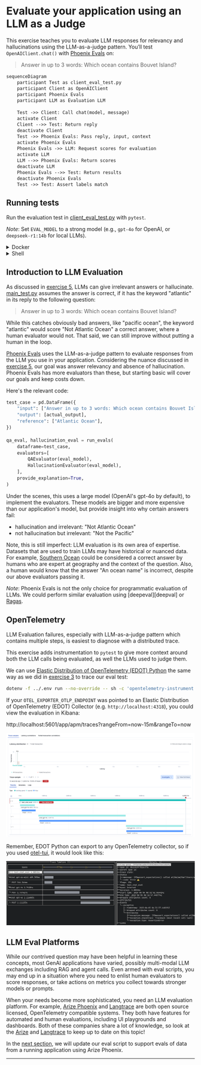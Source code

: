# Evaluate your application using an LLM as a Judge

This exercise teaches you to evaluate LLM responses for relevancy and
hallucinations using the LLM-as-a-judge pattern. You’ll test
`OpenAIClient.chat()` with [Phoenix Evals][phoenix-evals] on:
> Answer in up to 3 words: Which ocean contains Bouvet Island?

```mermaid
sequenceDiagram
    participant Test as client_eval_test.py
    participant Client as OpenAIClient
    participant Phoenix Evals
    participant LLM as Evaluation LLM

    Test ->> Client: Call chat(model, message)
    activate Client
    Client -->> Test: Return reply
    deactivate Client
    Test ->> Phoenix Evals: Pass reply, input, context
    activate Phoenix Evals
    Phoenix Evals ->> LLM: Request scores for evaluation
    activate LLM
    LLM -->> Phoenix Evals: Return scores
    deactivate LLM
    Phoenix Evals -->> Test: Return results
    deactivate Phoenix Evals
    Test ->> Test: Assert labels match
```

## Running tests

Run the evaluation test in [client_eval_test.py](client_eval_test.py) with
`pytest`.

*Note*: Set `EVAL_MODEL` to a strong model (e.g., `gpt-4o` for OpenAI, or
`deepseek-r1:14b` for local LLMs).

<details>
<summary>Docker</summary>

```bash
docker compose run --build --rm eval-test
```

</details>

<details>
<summary>Shell</summary>


Install dependencies:
```bash
pip install -r requirements.txt
pip install -r requirements-dev.txt
```

Bootstrap instrumentation:
```bash
edot-bootstrap --action=install
```

Run the test:
```bash
dotenv -f ../.env run --no-override -- sh -c 'opentelemetry-instrument pytest -m eval'
```

</details>

## Introduction to LLM Evaluation

As discussed in [exercise 5](../05-test), LLMs can give irrelevant answers or
hallucinate. [main_test.py](main_test.py) assumes the answer is correct, if it
has the keyword "atlantic" in its reply to the following question:
> Answer in up to 3 words: Which ocean contains Bouvet Island?

While this catches obviously bad answers, like "pacific ocean", the keyword
"atlantic" would score "Not Atlantic Ocean" a correct answer, where a human
evaluator would not. That said, we can still improve without putting a human
in the loop.

[Phoenix Evals][phoenix-evals] uses the LLM-as-a-judge pattern to evaluate responses from
the LLM you use in your application. Considering the nuance discussed in
[exercise 5](../05-test), our goal was answer relevancy and absence of
hallucination. Phoenix Evals has more evaluators than these, but starting basic will
cover our goals and keep costs down.

Here's the relevant code:
```python
test_case = pd.DataFrame({
    "input": ["Answer in up to 3 words: Which ocean contains Bouvet Island?"],
    "output": [actual_output],
    "reference": ["Atlantic Ocean"],
})

qa_eval, hallucination_eval = run_evals(
    dataframe=test_case,
    evaluators=[
        QAEvaluator(eval_model),
        HallucinationEvaluator(eval_model),
    ],
    provide_explanation=True,
)
```

Under the scenes, this uses a large model (OpenAI's gpt-4o by default), to
implement the evaluators. These models are bigger and more expensive than our
application's model, but provide insight into why certain answers fail:
* hallucination and irrelevant: "Not Atlantic Ocean"
* not hallucination but irrelevant: "Not the Pacific"

Note, this is still imperfect: LLM evaluation is its own area of expertise.
Datasets that are used to train LLMs may have historical or nuanced data. For
example, [Southern Ocean][southern-ocean] could be considered a correct answer
by humans who are expert at geography and the context of the question. Also, a
human would know that the answer "An ocean name" is incorrect, despite our
above evaluators passing it.

*Note*: Phoenix Evals is not the only choice for programmatic evaluation of LLMs.
We could perform similar evaluation using [deepeval][deepval] or [Ragas][ragas].

## OpenTelemetry

LLM Evaluation failures, especially with LLM-as-a-judge pattern which contains
multiple steps, is easiest to diagnose with a distributed trace.

This exercise adds instrumentation to `pytest` to give more context around both the
LLM calls being evaluated, as well the LLMs used to judge them.

We can use [Elastic Distribution of OpenTelemetry (EDOT) Python][edot-python]
the same way as we did in [exercise 3](../03-opentelemetry) to trace our eval
test:

```bash
dotenv -f ../.env run --no-override -- sh -c 'opentelemetry-instrument pytest -m eval'
```

If your `OTEL_EXPORTER_OTLP_ENDPOINT` was pointed to an Elastic Distribution of
OpenTelemetry (EDOT) Collector (e.g. `http://localhost:4318`), you could view
the evaluation in Kibana:

http://localhost:5601/app/apm/traces?rangeFrom=now-15m&rangeTo=now

![Kibana screenshot](kibana.png)

Remember, EDOT Python can export to any OpenTelemetry collector, so if you used
[otel-tui][otel-tui], it would look like this:

![otel-tui screenshot](otel-tui.png)

## LLM Eval Platforms

While our contrived question may have been helpful in learning these concepts,
most GenAI applications have varied, possibly multi-modal LLM exchanges
including RAG and agent calls. Even armed with eval scripts,
you may end up in a situation where you need to enlist human evaluators to
score responses, or take actions on metrics you collect towards stronger models
or prompts.

When your needs become more sophisticated, you need an LLM evaluation platform.
For example, [Arize Phoenix][phoenix] and [Langtrace][langtrace] are both open
source licensed, OpenTelemetry compatible systems. They both have features for
automated and human evaluations, including UI playgrounds and dashboards. Both
of these companies share a lot of knowledge, so look at the [Arize][arize-blog]
and [Langtrace][langtrace-blog] to keep up to date on this topic! 

In the [next section](../08-online-eval/), we will update our eval script to
support evals of data from a running application using Arize Phoenix.

---
[prev]: ../06-http-replay
[deepeval]: https://docs.confident-ai.com/
[phoenix-evals]: https://arize.com/docs/phoenix/evaluation/llm-evals
[ragas]: https://docs.ragas.io
[southern-ocean]: https://en.wikipedia.org/wiki/Southern_Ocean
[edot-python]: https://github.com/elastic/elastic-otel-python
[otel-tui]: https://github.com/ymtdzzz/otel-tui
[phoenix]: https://docs.arize.com/phoenix
[langtrace]: https://langtrace.ai/
[arize-blog]: https://arize.com/blog/
[langtrace-blog]: https://www.langtrace.ai/blog
